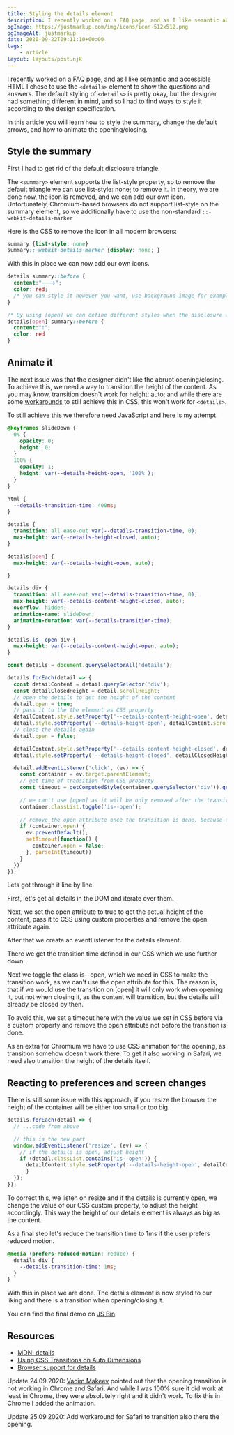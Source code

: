 ```yaml
---
title: Styling the details element
description: I recently worked on a FAQ page, and as I like semantic and accessible HTML I chose to use the details element to show the questions and answers.
ogImage: https://justmarkup.com/img/icons/icon-512x512.png
ogImageAlt: justmarkup
date: 2020-09-22T09:11:10+00:00
tags:
    - article
layout: layouts/post.njk
---
```


I recently worked on a FAQ page, and as I like semantic and accessible HTML I chose to use the ```<details>``` element to show the questions and answers. The default styling of ```<details>``` is pretty okay, but the designer had something different in mind, and so I had to find ways to style it according to the design specification.

In this article you will learn how to style the summary, change the default arrows, and how to animate the opening/closing.

## Style the summary

First I had to get rid of the default disclosure triangle.

The ```<summary>``` element supports the list-style property, so to remove the default triangle we can use list-style: none; to remove it. In theory, we are done now, the icon is removed, and we can add our own icon. Unfortunately, Chromium-based browsers do not support list-style on the summary element, so we additionally have to use the non-standard ```::-webkit-details-marker```

Here is the CSS to remove the icon in all modern browsers:

```css
summary {list-style: none}
summary::-webkit-details-marker {display: none; }
```

With this in place we can now add our own icons.

```css
details summary::before { 
  content:"🡒"; 
  color: red; 
  /* you can style it however you want, use background-image for example */
}

/* By using [open] we can define different styles when the disclosure widget is open */
details[open] summary::before { 
  content:"🡑"; 
  color: red 
}

```

## Animate it

The next issue was that the designer didn't like the abrupt opening/closing. To achieve this, we need a way to transition the height of the content. As you may know, transition doesn't work for height: auto; and while there are some [workarounds](https://css-tricks.com/using-css-transitions-auto-dimensions/) to still achieve this in CSS, this won't work for ```<details>```.

To still achieve this we therefore need JavaScript and here is my attempt.

``` css
@keyframes slideDown {
  0% {
    opacity: 0;
    height: 0;
  }
  100% {
    opacity: 1;
    height: var(--details-height-open, '100%');
  }
}

html {
  --details-transition-time: 400ms;
}

details {
  transition: all ease-out var(--details-transition-time, 0);
  max-height: var(--details-height-closed, auto);
}

details[open] {
  max-height: var(--details-height-open, auto);

}

details div {
  transition: all ease-out var(--details-transition-time, 0);
  max-height: var(--details-content-height-closed, auto);
  overflow: hidden;
  animation-name: slideDown;
  animation-duration: var(--details-transition-time);
}

details.is--open div {
  max-height: var(--details-content-height-open, auto);
}
```

```javascript
const details = document.querySelectorAll('details');

details.forEach(detail => {
  const detailContent = detail.querySelector('div');
  const detailClosedHeight = detail.scrollHeight;
  // open the details to get the height of the content
  detail.open = true;
  // pass it to the the element as CSS property
  detailContent.style.setProperty('--details-content-height-open', detailContent.scrollHeight + 'px');
  detail.style.setProperty('--details-height-open', detailContent.scrollHeight + detailClosedHeight + 'px');
  // close the details again
  detail.open = false;

  detailContent.style.setProperty('--details-content-height-closed', detailContent.scrollHeight + 'px');
  detail.style.setProperty('--details-height-closed', detailClosedHeight + 'px');

  detail.addEventListener('click', (ev) => {
    const container = ev.target.parentElement;
    // get time of transition from CSS property
    const timeout = getComputedStyle(container.querySelector('div')).getPropertyValue('--details-transition-time');
    
    // we can't use [open] as it will be only removed after the transition
    container.classList.toggle('is--open');
   
    // remove the open attribute once the transition is done, because otherwise we won't see the transition
    if (container.open) {
      ev.preventDefault();
      setTimeout(function() {
        container.open = false;
      }, parseInt(timeout))
    }
  })
});
```

Lets got through it line by line.

First, let's get all details in the DOM and iterate over them.

Next, we set the open attribute to true to get the actual height of the content, pass it to CSS using custom properties and remove the open attribute again.

After that we create an eventListener for the details element.

There we get the transition time defined in our CSS which we use further down.

Next we toggle the class is--open, which we need in CSS to make the transition work, as we can't use the open attribute for this. The reason is, that if we would use the transition on [open] it will only work when opening it, but not when closing it, as the content will transition, but the details will already be closed by then.

To avoid this, we set a timeout here with the value we set in CSS before via a custom property and remove the open attribute not before the transition is done.

As an extra for Chromium we have to use CSS animation for the opening, as transition somehow doesn't work there. To get it also working in Safari, we need also transition the height of the details itself.

## Reacting to preferences and screen changes

There is still some issue with this approach, if you resize the browser the height of the container will be either too small or too big.

```javascript
details.forEach(detail => {
  // ...code from above

  // this is the new part
  window.addEventListener('resize', (ev) => {
    // if the details is open, adjust height
    if (detail.classList.contains('is--open')) {
      detailContent.style.setProperty('--details-height-open', detailContent.scrollHeight + 'px');
      }
  });
});

```

To correct this, we listen on resize and if the details is currently open, we change the value of our CSS custom property, to adjust the height accordingly. This way the height of our details element is always as big as the content.

As a final step let's reduce the transition time to 1ms if the user prefers reduced motion.

```css
@media (prefers-reduced-motion: reduce) {
  details div {
    --details-transition-time: 1ms;
  }
}
```

With this in place we are done. The details element is now styled to our liking and there is a transition when opening/closing it.

You can find the final demo on [JS Bin](https://jsbin.com/wogeyey/1/edit?html,css,js,output).

## Resources

* [MDN: details](https://developer.mozilla.org/en-US/docs/Web/HTML/Element/details)
* [Using CSS Transitions on Auto Dimensions](https://css-tricks.com/using-css-transitions-auto-dimensions/)
* [Browser support for details](https://caniuse.com/details)

Update 24.09.2020: [Vadim Makeev](https://twitter.com/pepelsbey_) pointed out that the opening transition is not working in Chrome and Safari. And while I was 100% sure it did work at least in Chrome, they were absolutely right and it didn't work. To fix this in Chrome I added the animation.

Update 25.09.2020: Add workaround for Safari to transition also there the opening.